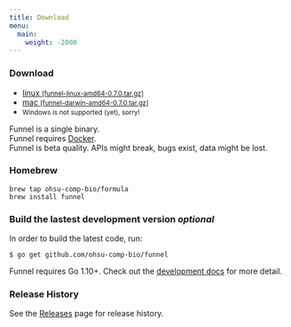 ```yaml
---
title: Download
menu:
  main:
    weight: -2000
---
```


### Download

- [linux <small>[funnel-linux-amd64-0.7.0.tar.gz]</small>][linux-64-bin]
- [mac <small>[funnel-darwin-amd64-0.7.0.tar.gz]</small>][mac-64-bin]
- <small>Windows is not supported (yet), sorry!</small>

[linux-64-bin]: https://github.com/ohsu-comp-bio/funnel/releases/download/0.7.0/funnel-linux-amd64-0.7.0.tar.gz
[mac-64-bin]: https://github.com/ohsu-comp-bio/funnel/releases/download/0.7.0/funnel-darwin-amd64-0.7.0.tar.gz

Funnel is a single binary.  
Funnel requires [Docker][docker].  
Funnel is beta quality. APIs might break, bugs exist, data might be lost.  

### Homebrew

```
brew tap ohsu-comp-bio/formula
brew install funnel
```

<h3>Build the lastest development version <i class="optional">optional</i></h3>

In order to build the latest code, run:
```shell
$ go get github.com/ohsu-comp-bio/funnel
```

Funnel requires Go 1.10+. Check out the [development docs][dev] for more detail.

### Release History

See the [Releases](https://github.com/ohsu-comp-bio/funnel/releases)  page for release history.


[dev]: /docs/development/developers/
[docker]: https://docker.io

